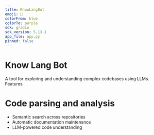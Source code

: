 ```yaml
---
title: KnowLangBot
emoji: 🤖
colorFrom: blue
colorTo: purple
sdk: gradio
sdk_version: 5.13.1
app_file: app.py
pinned: false
---
```


# Know Lang Bot
A tool for exploring and understanding complex codebases using LLMs.
Features

# Code parsing and analysis
- Semantic search across repositories
- Automatic documentation maintenance
- LLM-powered code understanding